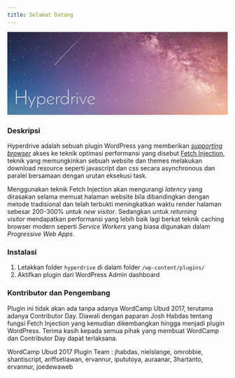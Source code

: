 ```yaml
---
title: Selamat Datang
---
```



![](/uploads/logo.png)

### Deskripsi

Hyperdrive adalah sebuah plugin WordPress yang memberikan [*supporting browser*](http://caniuse.com/#search=fetch) akses ke teknik optimasi performansi yang disebut [Fetch Injection](https://hackcabin.com/post/managing-async-dependencies-javascript/), teknik yang memungkinkan sebuah website dan themes melakukan download resource seperti javascript dan css secara asynchronous dan paralel bersamaan dengan urutan eksekusi task.

Menggunakan teknik Fetch Injection akan mengurangi *latency* yang dirasakan selama memuat halaman website bila dibandingkan dengan metode tradisional dan telah terbukti meningkatkan waktu render halaman sebesar 200-300% untuk *new visitor*. Sedangkan untuk *returning visitor*&nbsp;mendapatkan performansi yang lebih baik lagi berkat teknik caching browser modern seperti *Service Workers* yang biasa digunakan dalam *Progressive Web Apps*.

### Instalasi

1. Letakkan folder `hyperdrive` di dalam folder `/wp-content/plugins/`
2. Aktifkan plugin dari WordPress Admin dashboard

### Kontributor dan Pengembang

Plugin ini tidak akan ada tanpa adanya WordCamp Ubud 2017, terutama adanya Contributor Day. Diawali dengan paparan Josh Habdas tentang fungsi Fetch Injection yang kemudian dikembangkan hingga menjadi plugin WordPress. Terima kasih kepada semua pihak yang membuat WordCamp dan Contributor Day dapat terlaksana.

WordCamp Ubud 2017 Plugin Team : jhabdas, nielslange, omrobbie, shantiscript, ariffsetiawan, ervannur, ipututoya, auraanar, 3hartanto, ervannur, joedewaweb